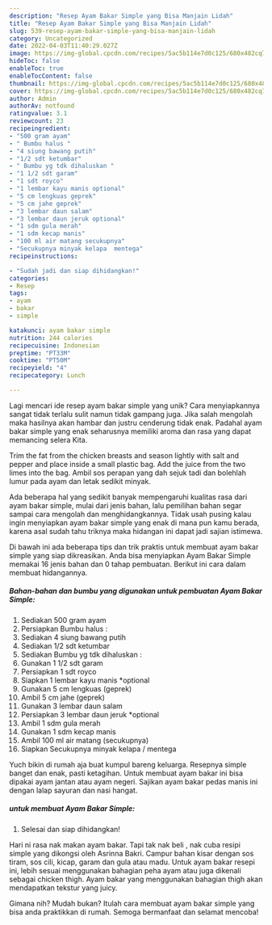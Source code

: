 ```yaml
---
description: "Resep Ayam Bakar Simple yang Bisa Manjain Lidah"
title: "Resep Ayam Bakar Simple yang Bisa Manjain Lidah"
slug: 539-resep-ayam-bakar-simple-yang-bisa-manjain-lidah
category: Uncategorized
date: 2022-04-03T11:40:29.027Z
image: https://img-global.cpcdn.com/recipes/5ac5b114e7d0c125/680x482cq70/ayam-bakar-simple-foto-resep-utama.jpg
hideToc: false
enableToc: true
enableTocContent: false
thumbnail: https://img-global.cpcdn.com/recipes/5ac5b114e7d0c125/680x482cq70/ayam-bakar-simple-foto-resep-utama.jpg
cover: https://img-global.cpcdn.com/recipes/5ac5b114e7d0c125/680x482cq70/ayam-bakar-simple-foto-resep-utama.jpg
author: Admin
authorAv: notfound
ratingvalue: 3.1
reviewcount: 23
recipeingredient:
- "500 gram ayam"
- " Bumbu halus "
- "4 siung bawang putih"
- "1/2 sdt ketumbar"
- " Bumbu yg tdk dihaluskan "
- "1 1/2 sdt garam"
- "1 sdt royco"
- "1 lembar kayu manis optional"
- "5 cm lengkuas geprek"
- "5 cm jahe geprek"
- "3 lembar daun salam"
- "3 lembar daun jeruk optional"
- "1 sdm gula merah"
- "1 sdm kecap manis"
- "100 ml air matang secukupnya"
- "Secukupnya minyak kelapa  mentega"
recipeinstructions:

- "Sudah jadi dan siap dihidangkan!"
categories:
- Resep
tags:
- ayam
- bakar
- simple

katakunci: ayam bakar simple 
nutrition: 244 calories
recipecuisine: Indonesian
preptime: "PT33M"
cooktime: "PT50M"
recipeyield: "4"
recipecategory: Lunch

---
```





Lagi mencari ide resep ayam bakar simple yang unik? Cara menyiapkannya sangat tidak terlalu sulit namun tidak gampang juga. Jika salah mengolah maka hasilnya akan hambar dan justru cenderung tidak enak. Padahal ayam bakar simple yang enak seharusnya memiliki aroma dan rasa yang dapat memancing selera Kita.





Trim the fat from the chicken breasts and season lightly with salt and pepper and place inside a small plastic bag. Add the juice from the two limes into the bag. Ambil sos perapan yang dah sejuk tadi dan bolehlah lumur pada ayam dan letak sedikit minyak.

Ada beberapa hal yang sedikit banyak mempengaruhi kualitas rasa dari ayam bakar simple, mulai dari jenis bahan, lalu pemilihan bahan segar sampai cara mengolah dan menghidangkannya. Tidak usah pusing kalau ingin menyiapkan ayam bakar simple yang enak di mana pun kamu berada, karena asal sudah tahu triknya maka hidangan ini dapat jadi sajian istimewa.






Di bawah ini ada beberapa tips dan trik praktis untuk membuat ayam bakar simple yang siap dikreasikan. Anda bisa menyiapkan Ayam Bakar Simple memakai 16 jenis bahan dan 0 tahap pembuatan. Berikut ini cara dalam membuat hidangannya.

<!--inarticleads1-->

##### Bahan-bahan dan bumbu yang digunakan untuk pembuatan Ayam Bakar Simple:

1. Sediakan 500 gram ayam
1. Persiapkan  Bumbu halus :
1. Sediakan 4 siung bawang putih
1. Sediakan 1/2 sdt ketumbar
1. Sediakan  Bumbu yg tdk dihaluskan :
1. Gunakan 1 1/2 sdt garam
1. Persiapkan 1 sdt royco
1. Siapkan 1 lembar kayu manis *optional
1. Gunakan 5 cm lengkuas (geprek)
1. Ambil 5 cm jahe (geprek)
1. Gunakan 3 lembar daun salam
1. Persiapkan 3 lembar daun jeruk *optional
1. Ambil 1 sdm gula merah
1. Gunakan 1 sdm kecap manis
1. Ambil 100 ml air matang (secukupnya)
1. Siapkan Secukupnya minyak kelapa / mentega


Yuch bikin di rumah aja buat kumpul bareng keluarga. Resepnya simple banget dan enak, pasti ketagihan. Untuk membuat ayam bakar ini bisa dipakai ayam jantan atau ayam negeri. Sajikan ayam bakar pedas manis ini dengan lalap sayuran dan nasi hangat. 

<!--inarticleads2-->

#####  untuk membuat Ayam Bakar Simple:


1. Selesai dan siap dihidangkan!

Hari ni rasa nak makan ayam bakar. Tapi tak nak beli , nak cuba resipi simple yang dikongsi oleh Asrinna Bakri. Campur bahan kisar dengan sos tiram, sos cili, kicap, garam dan gula atau madu. Untuk ayam bakar resepi ini, lebih sesuai menggunakan bahagian peha ayam atau juga dikenali sebagai chicken thigh. Ayam bakar yang menggunakan bahagian thigh akan mendapatkan tekstur yang juicy. 

Gimana nih? Mudah bukan? Itulah cara membuat ayam bakar simple yang bisa anda praktikkan di rumah. Semoga bermanfaat dan selamat mencoba!
